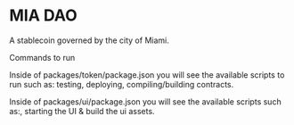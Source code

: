 # MIA DAO

A stablecoin governed by the city of Miami.

Commands to run

Inside of packages/token/package.json you will see the available scripts to run such as: testing, deploying, compiling/building contracts.

Inside of packages/ui/package.json you will see the available scripts such as:, starting the UI & build the ui assets.